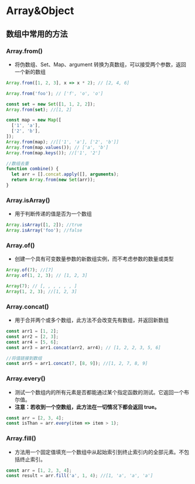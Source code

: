 # Array&Object

## 数组中常用的方法

### Array.from()

- 将伪数组、Set、Map、argument 转换为真数组，可以接受两个参数，返回一个新的数组

```js
Array.from([1, 2, 3], x => x * 2); // [2, 4, 6]

Array.from('foo'); // ['f', 'o', 'o']

const set = new Set([1, 1, 2, 2]);
Array.from(set); //[1, 2]

const map = new Map([
  ['1', 'a'],
  ['2', 'b'],
]);
Array.from(map); //[['1', 'a'], ['2', 'b']]
Array.from(map.values()); // ['a', 'b']
Array.from(map.keys()); //['1', '2']

//数组去重
function combine() {
  let arr = [].concat.apply([], arguments);
  return Array.from(new Set(arr));
}
```

### Array.isArray()

- 用于判断传递的值是否为一个数组

```js
Array.isArray([1, 2]); //true
Array.isArray('foo'); //false
```

### Array.of()

- 创建一个具有可变数量参数的新数组实例，而不考虑参数的数量或类型

```js
Array.of(7); //[7]
Array.of(1, 2, 3); // [1, 2, 3]

Array(7); // [, , , , , , ]
Array(1, 2, 3); //[1, 2, 3]
```

### Array.concat()

- 用于合并两个或多个数组，此方法不会改变先有数组，并返回新数组

```js
const arr1 = [1, 2];
const arr2 = [2, 3];
const arr4 = [5, 6];
const arr3 = arr1.concat(arr2, arr4); // [1, 2, 2, 3, 5, 6]

//将值链接到数组
const arr5 = arr1.concat(7, [8, 9]); //[1, 2, 7, 8, 9]
```

### Array.every()

- 测试一个数组内的所有元素是否都能通过某个指定函数的测试。它返回一个布尔值。
- **注意：若收到一个空数组，此方法在一切情况下都会返回 true。**

```js
const arr = [2, 3, 4];
const isThan = arr.every(item => item > 1);
```

### Array.fill()

- 方法用一个固定值填充一个数组中从起始索引到终止索引内的全部元素。不包括终止索引。

```js
const arr = [1, 2, 3, 4];
const result = arr.fill('a', 1, 4); //[1, 'a', 'a', 'a']
```
